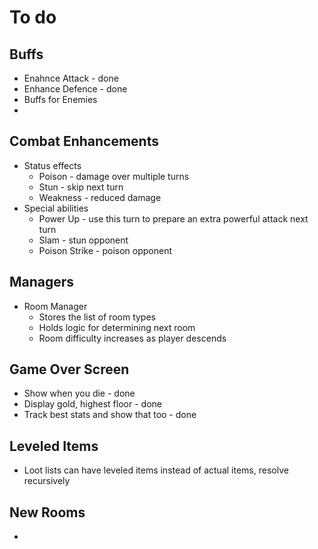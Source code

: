 # To do

## Buffs
- Enahnce Attack - done
- Enhance Defence - done
- Buffs for Enemies
-

## Combat Enhancements
- Status effects
    - Poison - damage over multiple turns
    - Stun - skip next turn
    - Weakness - reduced damage
- Special abilities
    - Power Up - use this turn to prepare an extra powerful attack next turn
    - Slam - stun opponent
    - Poison Strike - poison opponent

## Managers
- Room Manager
    - Stores the list of room types
    - Holds logic for determining next room
    - Room difficulty increases as player descends

## Game Over Screen
- Show when you die - done
- Display gold, highest floor - done
- Track best stats and show that too - done

## Leveled Items
- Loot lists can have leveled items instead of actual items, resolve recursively

## New Rooms
-